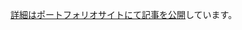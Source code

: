 [詳細はポートフォリオサイトにて記事を公開](https://portfolio-4ng.pages.dev/blog/2025-10-8-publish-school-work/#x%E6%97%A7twitter%E3%82%AF%E3%83%AD%E3%83%BC%E3%83%B3%E3%82%A2%E3%83%97%E3%83%AA)しています。
